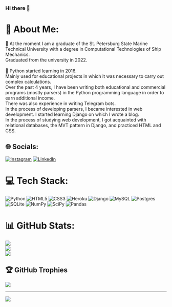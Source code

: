 ### Hi there 👋

# 💫 About Me:
🔭 At the moment I am a graduate of the St. Petersburg State Marine Technical University with a degree in Computational Technologies of Ship Mechanics. <br>      Graduated from the university in 2022.<br><br>🌱 Python started learning in 2016. <br>      Mainly used for educational projects in which it was necessary to carry out complex calculations. <br>      Over the past 4 years, I have been writing both educational and commercial programs (mostly parsers) in the Python programming language in order to earn additional income. <br>      There was also experience in writing Telegram bots.<br>      In the process of developing parsers, I became interested in web development. I started learning Django on which I wrote a blog. <br>      In the process of studying web development, I got acquainted with relational databases, the MVT pattern in Django, and practiced HTML and CSS.<br>


## 🌐 Socials:
[![Instagram](https://img.shields.io/badge/Instagram-%23E4405F.svg?logo=Instagram&logoColor=white)](https://instagram.com/tamerlan_kabulov) [![LinkedIn](https://img.shields.io/badge/LinkedIn-%230077B5.svg?logo=linkedin&logoColor=white)](https://linkedin.com/in/https://www.linkedin.com/in/tamerlan-kabulov/) 

# 💻 Tech Stack:
![Python](https://img.shields.io/badge/python-3670A0?style=for-the-badge&logo=python&logoColor=ffdd54) ![HTML5](https://img.shields.io/badge/html5-%23E34F26.svg?style=for-the-badge&logo=html5&logoColor=white) ![CSS3](https://img.shields.io/badge/css3-%231572B6.svg?style=for-the-badge&logo=css3&logoColor=white) ![Heroku](https://img.shields.io/badge/heroku-%23430098.svg?style=for-the-badge&logo=heroku&logoColor=white) ![Django](https://img.shields.io/badge/django-%23092E20.svg?style=for-the-badge&logo=django&logoColor=white) ![MySQL](https://img.shields.io/badge/mysql-%2300f.svg?style=for-the-badge&logo=mysql&logoColor=white) ![Postgres](https://img.shields.io/badge/postgres-%23316192.svg?style=for-the-badge&logo=postgresql&logoColor=white) ![SQLite](https://img.shields.io/badge/sqlite-%2307405e.svg?style=for-the-badge&logo=sqlite&logoColor=white) ![NumPy](https://img.shields.io/badge/numpy-%23013243.svg?style=for-the-badge&logo=numpy&logoColor=white) ![SciPy](https://img.shields.io/badge/SciPy-%230C55A5.svg?style=for-the-badge&logo=scipy&logoColor=%white) ![Pandas](https://img.shields.io/badge/pandas-%23150458.svg?style=for-the-badge&logo=pandas&logoColor=white)
# 📊 GitHub Stats:
![](https://github-readme-stats.vercel.app/api?username=Vendetta-source&theme=radical&hide_border=false&include_all_commits=false&count_private=false)<br/>
![](https://github-readme-streak-stats.herokuapp.com/?user=Vendetta-source&theme=radical&hide_border=false)<br/>
![](https://github-readme-stats.vercel.app/api/top-langs/?username=Vendetta-source&theme=radical&hide_border=false&include_all_commits=false&count_private=false&layout=compact)

## 🏆 GitHub Trophies
![](https://github-profile-trophy.vercel.app/?username=Vendetta-source&theme=radical&no-frame=false&no-bg=false&margin-w=4)

---
[![](https://visitcount.itsvg.in/api?id=Vendetta-source&icon=2&color=4)](https://visitcount.itsvg.in)


